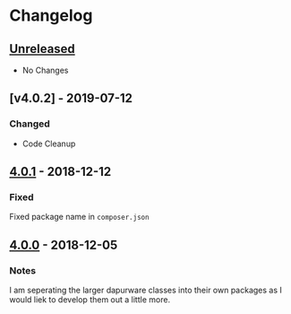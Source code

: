 # Changelog

## [Unreleased]
- No Changes

## [v4.0.2] - 2019-07-12
### Changed
- Code Cleanup

## [4.0.1] - 2018-12-12
### Fixed
Fixed package name in `composer.json`

## [4.0.0] - 2018-12-05
### Notes
I am seperating the larger dapurware classes into their own packages as I would liek to develop them out a little more.

[Unreleased]: https://github.com/dappur/dappurware-deployment/compare/v4.0.2...HEAD
[4.0.1]: https://github.com/dappur/dappurware-deployment/compare/v4.0.1...v4.0.2
[4.0.1]: https://github.com/dappur/dappurware-deployment/compare/v4.0.0...v4.0.1
[4.0.0]: https://github.com/dappur/dappurware-deployment/releases/tag/v4.0.0
